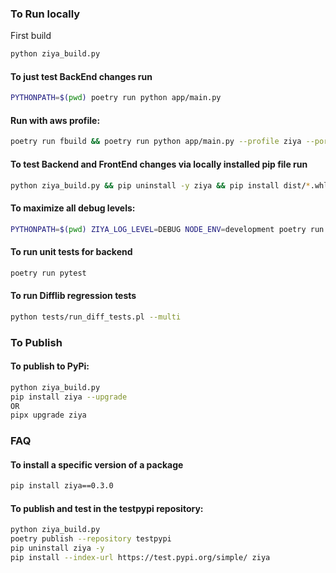 ### To Run locally
First build
```bash
python ziya_build.py
```
#### To just test BackEnd changes run
```bash
PYTHONPATH=$(pwd) poetry run python app/main.py
```

#### Run with aws profile: 
```bash
poetry run fbuild && poetry run python app/main.py --profile ziya --port 6868
```

#### To test Backend and FrontEnd changes via locally installed pip file run
```bash
python ziya_build.py && pip uninstall -y ziya && pip install dist/*.whl
```

#### To maximize all debug levels:
```bash
PYTHONPATH=$(pwd) ZIYA_LOG_LEVEL=DEBUG NODE_ENV=development poetry run python app/main.py
```

#### To run unit tests for backend
```bash
poetry run pytest
```

#### To run Difflib regression tests
```bash
python tests/run_diff_tests.pl --multi
```

### To Publish
#### To publish to PyPi:
```bash
python ziya_build.py
pip install ziya --upgrade
OR 
pipx upgrade ziya
```

### FAQ
#### To install a specific version of a package
```bash
pip install ziya==0.3.0
```

#### To publish and test in the testpypi repository:
```bash
python ziya_build.py
poetry publish --repository testpypi
pip uninstall ziya -y
pip install --index-url https://test.pypi.org/simple/ ziya
```
